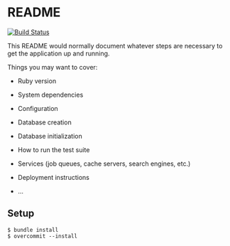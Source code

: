 # README
[![Build Status](https://travis-ci.org/yanglin5689446/nctuplus-api.svg?branch=master)](https://travis-ci.org/yanglin5689446/nctuplus-api)

This README would normally document whatever steps are necessary to get the
application up and running.

Things you may want to cover:

* Ruby version

* System dependencies

* Configuration

* Database creation

* Database initialization

* How to run the test suite

* Services (job queues, cache servers, search engines, etc.)

* Deployment instructions

* ...

## Setup
```
$ bundle install
$ overcommit --install
```
